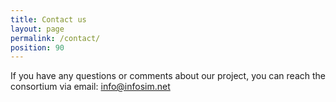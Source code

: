 ```yaml
---
title: Contact us
layout: page
permalink: /contact/
position: 90
---
```


If you have any questions or comments about our project, you can reach the consortium via email: info@infosim.net

